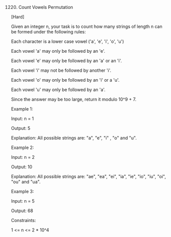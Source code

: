 1220. Count Vowels Permutation

[Hard]

Given an integer n, your task is to count how many strings of length n can be formed under the following rules:

Each character is a lower case vowel ('a', 'e', 'i', 'o', 'u')

Each vowel 'a' may only be followed by an 'e'.

Each vowel 'e' may only be followed by an 'a' or an 'i'.

Each vowel 'i' may not be followed by another 'i'.

Each vowel 'o' may only be followed by an 'i' or a 'u'.

Each vowel 'u' may only be followed by an 'a'.

Since the answer may be too large, return it modulo 10^9 + 7.

Example 1:

Input: n = 1

Output: 5

Explanation: All possible strings are: "a", "e", "i" , "o" and "u".

Example 2:

Input: n = 2

Output: 10

Explanation: All possible strings are: "ae", "ea", "ei", "ia", "ie", "io", "iu", "oi", "ou" and "ua".

Example 3: 

Input: n = 5

Output: 68
 

Constraints:

1 <= n <= 2 * 10^4